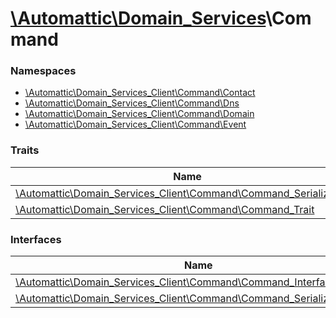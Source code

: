 # [\Automattic](../namespaces/automattic.md)[\Domain_Services](../namespaces/automattic-domain-services.md)\Command

### Namespaces

* [\Automattic\Domain_Services_Client\Command\Contact](../namespaces/automattic-domain-services-command-contact.md)
* [\Automattic\Domain_Services_Client\Command\Dns](../namespaces/automattic-domain-services-command-dns.md)
* [\Automattic\Domain_Services_Client\Command\Domain](../namespaces/automattic-domain-services-command-domain.md)
* [\Automattic\Domain_Services_Client\Command\Event](../namespaces/automattic-domain-services-command-event.md)

### Traits

| Name | Summary |
|------|---------|
| [\Automattic\Domain_Services_Client\Command\Command_Serialize_Trait](../classes/Automattic-Domain-Services-Command-Command-Serialize-Trait.md) |  |
| [\Automattic\Domain_Services_Client\Command\Command_Trait](../classes/Automattic-Domain-Services-Command-Command-Trait.md) |  |

### Interfaces

| Name | Summary |
|------|---------|
| [\Automattic\Domain_Services_Client\Command\Command_Interface](../classes/Automattic-Domain-Services-Command-Command-Interface.md) |  |
| [\Automattic\Domain_Services_Client\Command\Command_Serialize_Interface](../classes/Automattic-Domain-Services-Command-Command-Serialize-Interface.md) |  |
